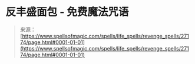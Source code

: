 <!--yml

category: 未分类

date: 2024-06-12 19:15:58

-->

# 反丰盛面包 - 免费魔法咒语

> 来源：[https://www.spellsofmagic.com/spells/life_spells/revenge_spells/27174/page.html#0001-01-01](https://www.spellsofmagic.com/spells/life_spells/revenge_spells/27174/page.html#0001-01-01)
